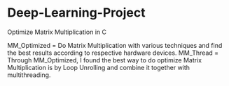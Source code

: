 # Deep-Learning-Project
Optimize Matrix Multiplication in C

MM_Optimized = Do Matrix Multiplication with various techniques and find the best results according to respective hardware devices.
MM_Thread = Through MM_Optimized, I found the best way to do optimize Matrix Multiplication is by Loop Unrolling and combine it together with multithreading.

